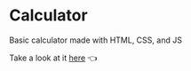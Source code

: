 # Calculator

Basic calculator made with HTML, CSS, and JS

Take a look at it [here](https://rodszzz.github.io/Calculator/) 👈
